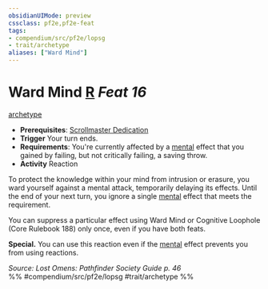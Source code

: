```yaml
---
obsidianUIMode: preview
cssclass: pf2e,pf2e-feat
tags:
- compendium/src/pf2e/lopsg
- trait/archetype
aliases: ["Ward Mind"]
---
```

# Ward Mind  [R](chapter-9-playing-the-game.md#Actions "Reaction") *Feat 16*  
[archetype](archetype.md "Archetype Feat Trait")  

- **Prerequisites**: [Scrollmaster Dedication](scrollmaster-dedication-locg.md)
- **Trigger** Your turn ends.
- **Requirements**: You're currently affected by a [mental](mental.md "Mental Effect Trait") effect that you gained by failing, but not critically failing, a saving throw.
- **Activity** Reaction

To protect the knowledge within your mind from intrusion or erasure, you ward yourself against a mental attack, temporarily delaying its effects. Until the end of your next turn, you ignore a single [mental](mental.md "Mental Effect Trait") effect that meets the requirement.

You can suppress a particular effect using Ward Mind or Cognitive Loophole (Core Rulebook 188) only once, even if you have both feats.

**Special.** You can use this reaction even if the [mental](mental.md "Mental Effect Trait") effect prevents you from using reactions.

*Source: Lost Omens: Pathfinder Society Guide p. 46*  
%% #compendium/src/pf2e/lopsg #trait/archetype %%